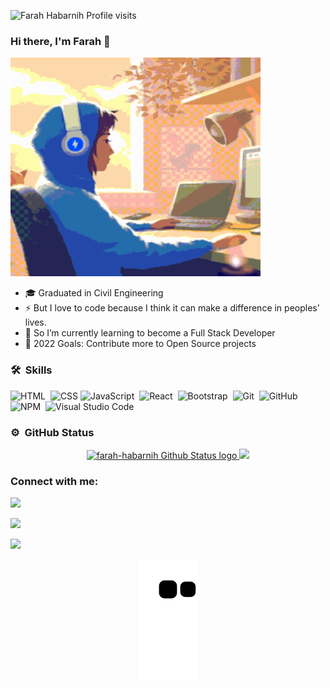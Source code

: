 <p align="left"> <img src="https://komarev.com/ghpvc/?username=farah-habarnih&style=plastic&label=Profile+visits&color=red"alt="Farah Habarnih Profile visits" /> </p>

### Hi there, I'm Farah 👋

<img alt="Coding" src="./assets/coding.gif" height="350px" width="400px" />

- 🎓 Graduated in Civil Engineering
- ⚡ But I love to code because I think it can make a difference in peoples’ lives.
- 🌱 So I’m currently learning to become a Full Stack Developer
- 🥅 2022 Goals: Contribute more to Open Source projects

### 🛠 &nbsp;Skills

![HTML](https://img.shields.io/badge/-HTML-05122A?style=flat&logo=HTML5)&nbsp;
![CSS](https://img.shields.io/badge/-CSS-05122A?style=flat&logo=CSS3&logoColor=1572B6)
![JavaScript](https://img.shields.io/badge/-JavaScript-05122A?style=flat&logo=javascript)&nbsp;
![React](https://img.shields.io/badge/-React.js-05122A?style=flat&logo=react)&nbsp;
![Bootstrap](https://img.shields.io/badge/-Bootstrap-05122A?style=flat&logo=bootstrap&logoColor=563D7C)&nbsp;
![Git](https://img.shields.io/badge/-Git-05122A?style=flat&logo=git)&nbsp;
![GitHub](https://img.shields.io/badge/-GitHub-05122A?style=flat&logo=github)&nbsp;
![NPM](https://img.shields.io/badge/-NPM-05122A?style=flat&logo=npm)&nbsp;
![Visual Studio Code](https://img.shields.io/badge/-Visual%20Studio%20Code-05122A?style=flat&logo=visual-studio-code&logoColor=007ACC)

### ⚙️ &nbsp;GitHub Status

<p align="center">

<a href="https://github.com/farah-habarnih">
<img height="165em" src="https://github-readme-stats.vercel.app/api?username=farah-habarnih&include_all_commits=true&show_icons=true&count_private=true&theme=algolia" alt="farah-habarnih Github Status logo" />
<img height="165em" src="https://github-readme-stats-eight-theta.vercel.app/api/top-langs/?username=farah-habarnih&layout=compact&langs_count=8&theme=algolia" />
</a>
</p>
  
### Connect with me:

<a href="https://github.com/farah-habarnih" target="_blank"><img src="https://img.shields.io/badge/Github-farah_habarnih-green?style=for-the-badge&logo=github"></a>

<a href="https://www.linkedin.com/in/farah-habarnih/" target="_blank"><img src="https://img.shields.io/badge/Linkedin-farah_habarnih-purple?style=for-the-badge&logo=linkedin"></a>

<a href="mailto:farah.habarnih@gmail.com" target="_blank"><img src="https://img.shields.io/badge/Email-farah.habarnih@gmail.com-teal?style=for-the-badge&logo=gmail"></a>

<div align="center"> <img src="https://raw.githubusercontent.com/muhiqsimui/muhiqsimui/output/github-contribution-grid-snake.svg" /></div>
